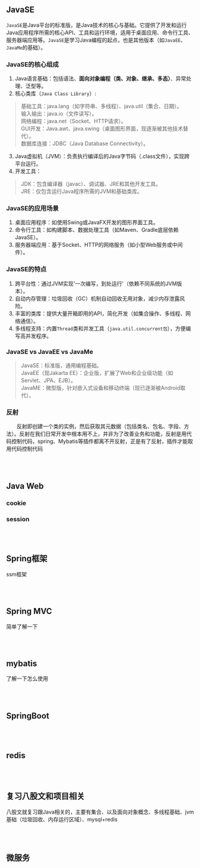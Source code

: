 ## JavaSE
`JavaSE`是Java平台的标准版，是Java技术的核心与基础。它提供了开发和运行Java应用程序所需的核心API、工具和运行环境，适用于桌面应用、命令行工具、服务器端应用等。`JavaSE`是学习Java编程的起点，也是其他版本（如`JavaEE`、`JavaMe`的基础）。
### JavaSE的核心组成
1. Java语言基础：包括语法、**面向对象编程（类、对象、继承、多态）**、异常处理、泛型等。
2. 核心类库（`Java Class Library`）:
>基础工具：java.lang（如字符串、多线程）、java.util（集合、日期）。<br>输入输出：java.io（文件读写）。<br>
网络编程：java.net（Socket、HTTP请求）。<br>
GUI开发：Java.awt、java.swing（桌面图形界面，现逐渐被其他技术替代）。<br>数据库连接：JDBC（Java Database Connectivity）。
3. Java虚拟机（JVM）：负责执行编译后的Java字节码（.class文件），实现跨平台运行。
4. 开发工具：
>JDK：包含编译器（javac）、调试器、JRE和其他开发工具。<br>
JRE：仅包含运行Java程序所需的JVM和基础类库。
### JavaSE的应用场景
1. 桌面应用程序：如使用Swing或JavaFX开发的图形界面工具。
2. 命令行工具：如构建脚本、数据处理工具（如Maven、Gradle底层依赖JavaSE）。
3. 服务器端应用：基于Socket、HTTP的网络服务（如小型Web服务或中间件）。
### JavaSE的特点
1. 跨平台性：通过JVM实现'一次编写，到处运行'（依赖不同系统的JVM版本）。
2. 自动内存管理：垃圾回收（GC）机制自动回收无用对象，减少内存泄露风险。
3. 丰富的类库：提供大量开箱即用的API，简化开发（如集合操作、多线程、网络通信）。
4. 多线程支持：内置`Thread`类和并发工具（`java.util.concurrent包`），方便编写高并发程序。
### JavaSE vs JavaEE vs JavaMe
>JavaSE：标准版，通用编程基础。<br>
JavaEE（现Jakarta EE）：企业版，扩展了Web和企业级功能（如Servlet、JPA、EJB）。<br>
JavaME：微型版，针对嵌入式设备和移动终端（现已逐渐被Android取代）。
### 反射
<p style="text-indent: 2em">反射即创建一个类的实例，然后获取其元数据（包括类名、包名、字段、方法）。反射在我们日常开发中根本用不上，并非为了改善业务和功能，反射是用代码控制代码，spring、Mybatis等插件都离不开反射，正是有了反射，插件才能取用代码控制代码</p>

<br>
<br>

## Java Web
### cookie
### session

<br>
<br>

## Spring框架
ssm框架

<br>
<br>

## Spring MVC
简单了解一下

<br>
<br>

## mybatis
了解一下怎么使用

<br>
<br>

## SpringBoot

<br>
<br>

## redis

<br>
<br>

## 复习八股文和项目相关
八股文就复习跟Java相关的，主要有集合、以及面向对象概念、多线程基础、jvm基础（垃圾回收、内存运行区域）、mysql+redis

<br>
<br>

## 微服务